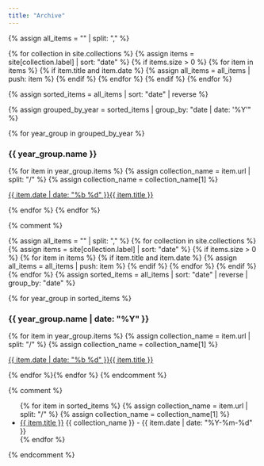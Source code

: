 ```yaml
---
title: "Archive"
---
```



{% assign all_items = "" | split: "," %}

{% for collection in site.collections %}
  {% assign items = site[collection.label] | sort: "date" %}
  {% if items.size > 0 %}
    {% for item in items %}
      {% if item.title and item.date %}
        {% assign all_items = all_items | push: item %}
      {% endif %}
    {% endfor %}
  {% endif %}
{% endfor %}

{% assign sorted_items = all_items | sort: "date" | reverse %}

{% assign grouped_by_year = sorted_items | group_by: "date | date: '%Y'" %}

{% for year_group in grouped_by_year %}
  <h3>{{ year_group.name }}</h3>
  {% for item in year_group.items %}
    {% assign collection_name = item.url | split: "/" %}
    {% assign collection_name = collection_name[1] %}
    <p class="list {{ collection_name }}">
      <a href="{{ folder }}{{ item.url }}">
        <span>{{ item.date | date: "%b %d" }}</span>{{ item.title }}
      </a>
    </p>
  {% endfor %}
{% endfor %}




{% comment %}




{% assign all_items = "" | split: "," %}
{% for collection in site.collections %}
  {% assign items = site[collection.label] | sort: "date" %}
  {% if items.size > 0 %}
    {% for item in items %}
      {% if item.title and item.date %}
        {% assign all_items = all_items | push: item %}
      {% endif %}
    {% endfor %}
  {% endif %}
{% endfor %}
{% assign sorted_items = all_items | sort: "date" | reverse | group_by: "date" %}


{% for year_group in sorted_items %}
   <h3>{{ year_group.name | date: "%Y" }}</h3>
   {% for item in year_group.items %}
  {% assign collection_name = item.url | split: "/" %}
  {% assign collection_name = collection_name[1] %}
  <p class="list {{ collection_name }}">
    <a href="{{ folder }}{{ item.url }}"><span>{{ item.date | date: "%b %d" }}</span>{{ item.title }}</a>
  </p>
{% endfor %}{% endfor %}
{% endcomment %}



{% comment %}
<ul>
  {% for item in sorted_items %}
  {% assign collection_name = item.url | split: "/" %}
  {% assign collection_name = collection_name[1] %}
  <li><a href="{{ item.url }}">{{ item.title }}</a> {{ collection_name }} - {{ item.date | date: "%Y-%m-%d" }}</li>
  {% endfor %}
</ul>
{% endcomment %}